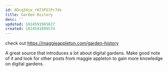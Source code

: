 ```yaml
---
id: 6Dcq34je_rH7JFGlPc7dx
title: Garden History
desc: ''
updated: 1624591965827
created: 1624591899574
---
```



check out https://maggieappleton.com/garden-history

A great source that introduces a lot about digital gardens.
Make good note of it and look for other posts from maggie appleton to gain more knowledge on digital gardens.